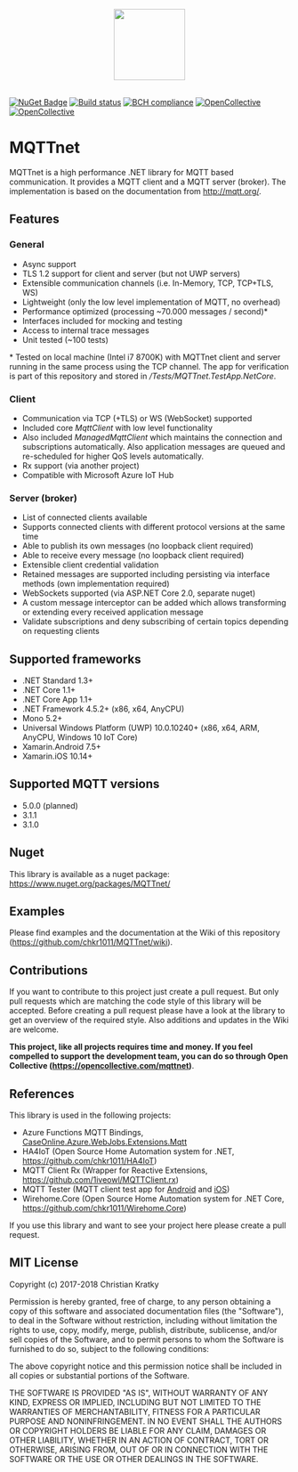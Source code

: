<p align="center">
<img src="https://github.com/chkr1011/MQTTnet/blob/master/Images/Logo_128x128.png?raw=true" width="128">
<br/>
<br/>
</p>

[![NuGet Badge](https://buildstats.info/nuget/MQTTnet)](https://www.nuget.org/packages/MQTTnet)
[![Build status](https://ci.appveyor.com/api/projects/status/ycit86voxfevm2aa/branch/master?svg=true)](https://ci.appveyor.com/project/chkr1011/mqttnet)
[![BCH compliance](https://bettercodehub.com/edge/badge/chkr1011/MQTTnet?branch=master)](https://bettercodehub.com/)
[![OpenCollective](https://opencollective.com/mqttnet/backers/badge.svg)](https://opencollective.com/mqttnet) 
[![OpenCollective](https://opencollective.com/mqttnet/sponsors/badge.svg)](https://opencollective.com/mqttnet)

# MQTTnet

MQTTnet is a high performance .NET library for MQTT based communication. It provides a MQTT client and a MQTT server (broker). The implementation is based on the documentation from <http://mqtt.org/>.

## Features

### General

* Async support
* TLS 1.2 support for client and server (but not UWP servers)
* Extensible communication channels (i.e. In-Memory, TCP, TCP+TLS, WS)
* Lightweight (only the low level implementation of MQTT, no overhead)
* Performance optimized (processing ~70.000 messages / second)*
* Interfaces included for mocking and testing
* Access to internal trace messages
* Unit tested (~100 tests)

\* Tested on local machine (Intel i7 8700K) with MQTTnet client and server running in the same process using the TCP channel. The app for verification is part of this repository and stored in _/Tests/MQTTnet.TestApp.NetCore_.

### Client

* Communication via TCP (+TLS) or WS (WebSocket) supported
* Included core _MqttClient_ with low level functionality
* Also included _ManagedMqttClient_ which maintains the connection and subscriptions automatically. Also application messages are queued and re-scheduled for higher QoS levels automatically.
* Rx support (via another project)
* Compatible with Microsoft Azure IoT Hub

### Server (broker)

* List of connected clients available
* Supports connected clients with different protocol versions at the same time
* Able to publish its own messages (no loopback client required)
* Able to receive every message (no loopback client required)
* Extensible client credential validation
* Retained messages are supported including persisting via interface methods (own implementation required)
* WebSockets supported (via ASP.NET Core 2.0, separate nuget)
* A custom message interceptor can be added which allows transforming or extending every received application message
* Validate subscriptions and deny subscribing of certain topics depending on requesting clients

## Supported frameworks

* .NET Standard 1.3+
* .NET Core 1.1+
* .NET Core App 1.1+
* .NET Framework 4.5.2+ (x86, x64, AnyCPU)
* Mono 5.2+
* Universal Windows Platform (UWP) 10.0.10240+ (x86, x64, ARM, AnyCPU, Windows 10 IoT Core)
* Xamarin.Android 7.5+
* Xamarin.iOS 10.14+

## Supported MQTT versions

* 5.0.0 (planned)
* 3.1.1
* 3.1.0

## Nuget

This library is available as a nuget package: <https://www.nuget.org/packages/MQTTnet/>

## Examples

Please find examples and the documentation at the Wiki of this repository (<https://github.com/chkr1011/MQTTnet/wiki>).

## Contributions

If you want to contribute to this project just create a pull request. But only pull requests which are matching the code style of this library will be accepted. Before creating a pull request please have a look at the library to get an overview of the required style.
Also additions and updates in the Wiki are welcome.

**This project, like all projects requires time and money.  If you feel compelled to support the development team, you can do so through Open Collective (https://opencollective.com/mqttnet)**.

## References

This library is used in the following projects:

* Azure Functions MQTT Bindings, [CaseOnline.Azure.WebJobs.Extensions.Mqtt](https://github.com/keesschollaart81/CaseOnline.Azure.WebJobs.Extensions.Mqtt/)
* HA4IoT (Open Source Home Automation system for .NET, <https://github.com/chkr1011/HA4IoT>)
* MQTT Client Rx (Wrapper for Reactive Extensions, <https://github.com/1iveowl/MQTTClient.rx>)
* MQTT Tester (MQTT client test app for [Android](https://play.google.com/store/apps/details?id=com.liveowl.mqtttester) and [iOS](https://itunes.apple.com/us/app/mqtt-tester/id1278621826?mt=8))
* Wirehome.Core (Open Source Home Automation system for .NET Core, <https://github.com/chkr1011/Wirehome.Core>)

If you use this library and want to see your project here please create a pull request.

## MIT License

Copyright (c) 2017-2018 Christian Kratky

Permission is hereby granted, free of charge, to any person obtaining a copy
of this software and associated documentation files (the "Software"), to deal
in the Software without restriction, including without limitation the rights
to use, copy, modify, merge, publish, distribute, sublicense, and/or sell
copies of the Software, and to permit persons to whom the Software is
furnished to do so, subject to the following conditions:

The above copyright notice and this permission notice shall be included in all
copies or substantial portions of the Software.

THE SOFTWARE IS PROVIDED "AS IS", WITHOUT WARRANTY OF ANY KIND, EXPRESS OR
IMPLIED, INCLUDING BUT NOT LIMITED TO THE WARRANTIES OF MERCHANTABILITY,
FITNESS FOR A PARTICULAR PURPOSE AND NONINFRINGEMENT. IN NO EVENT SHALL THE
AUTHORS OR COPYRIGHT HOLDERS BE LIABLE FOR ANY CLAIM, DAMAGES OR OTHER
LIABILITY, WHETHER IN AN ACTION OF CONTRACT, TORT OR OTHERWISE, ARISING FROM,
OUT OF OR IN CONNECTION WITH THE SOFTWARE OR THE USE OR OTHER DEALINGS IN THE
SOFTWARE.
